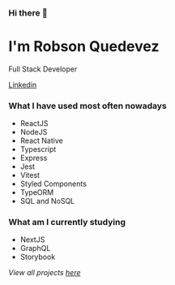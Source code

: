 ### Hi there 👋

# I'm Robson Quedevez

Full Stack Developer

[Linkedin](https://www.linkedin.com/in/robson-quedevez-de-alcantara/)

### What I have used most often nowadays

- ReactJS
- NodeJS
- React Native
- Typescript
- Express
- Jest
- Vitest
- Styled Components
- TypeORM
- SQL and NoSQL

### What am I currently studying

- NextJS
- GraphQL
- Storybook

_View all projects [here](https://github.com/robsonquedevez?tab=repositories)_

